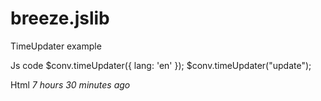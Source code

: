 breeze.jslib
============

TimeUpdater example

Js code
$conv.timeUpdater({ lang: 'en' });
$conv.timeUpdater("update");

Html
<i class="time-update" data-time="7/7/2014 7:16:06 AM">7 hours 30 minutes ago</i>
                
